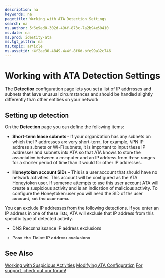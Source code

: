 ```yaml
---
description: na
keywords: na
pagetitle: Working with ATA Detection Settings
search: na
ms.author: 5f6e9ed0-302d-496f-873c-7a2b94e50410
ms.date: na
ms.prod: identity-ata
ms.tgt_pltfrm: na
ms.topic: article
ms.assetid: f4f2ae30-4849-4a4f-8f6d-bfe99a32c746
---
```

# Working with ATA Detection Settings
The **Detection** configuration page lets you set a list of IP addresses and subnets that have unusual circumstances and should be handled slightly differently than other entities on your network.

## Setting up detection
On the **Detection** page you can define the following items:

- **Short-term lease subnets** - If your organization has any subnets on which the IP addresses are very short-term, for example, VPN IP address subnets or Wi-Fi subnets, it is important to input these IP addresses and subnets into ATA so that ATA knows to store the association between a computer and an IP address from these ranges for a shorter period of time than it would for other IP addresses.

- **Honeytoken account SIDs** – This is a user account that should have no network activities. This account will be configured as the ATA Honeytoken user. If someone attempts to use this user account ATA will create a suspicious activity and is an indication of malicious activity. To configure the Honeytoken user you will need the SID of the user account, not the user name.

You can exclude IP addresses from the following detections. If you enter an IP address in one of these lists, ATA will exclude that IP address from this specific type of detected activity.

- DNS Reconnaissance IP address exclusions

- Pass-the-Ticket IP address exclusions

## See Also
[Working with Suspicious Activities](../Topic/Working_with_Suspicious_Activities.md)
[Modifying ATA Configuration](../Topic/Modifying_ATA_Configuration.md)
[For support, check out our forum!](https://social.technet.microsoft.com/Forums/security/en-US/home?forum=mata)

